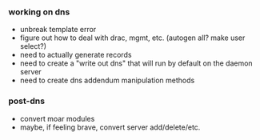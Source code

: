 ### working on dns
* unbreak template error
* figure out how to deal with drac, mgmt, etc. (autogen all? make user select?) 
* need to actually generate records
* need to create a "write out dns"  that will run by default on the daemon server
* need to create dns addendum manipulation methods

### post-dns
* convert moar modules
* maybe, if feeling brave, convert server add/delete/etc.
